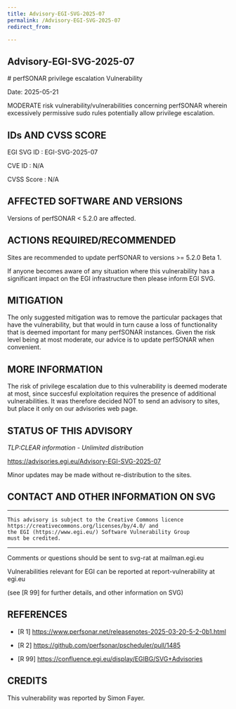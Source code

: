 ```yaml
---
title: Advisory-EGI-SVG-2025-07
permalink: /Advisory-EGI-SVG-2025-07
redirect_from:

---
```


## Advisory-EGI-SVG-2025-07

# perfSONAR privilege escalation Vulnerability

Date: 2025-05-21

MODERATE risk vulnerability/vulnerabilities concerning perfSONAR wherein
excessively permissive sudo rules potentially allow privilege escalation.

## IDs AND CVSS SCORE 

EGI SVG ID : EGI-SVG-2025-07
    
CVE ID     : N/A

CVSS Score : N/A

## AFFECTED SOFTWARE AND VERSIONS
    
Versions of perfSONAR < 5.2.0 are affected.

## ACTIONS REQUIRED/RECOMMENDED

Sites are recommended to update perfSONAR to versions >= 5.2.0 Beta 1.

If anyone becomes aware of any situation where this vulnerability has a 
significant impact on the EGI infrastructure then please inform EGI SVG.

## MITIGATION

The only suggested mitigation was to remove the particular packages that
have the vulnerability, but that would in turn cause a loss of functionality
that is deemed important for many perfSONAR instances. Given the risk level
being at most moderate, our advice is to update perfSONAR when convenient.

## MORE INFORMATION

The risk of privilege escalation due to this vulnerability is deemed 
moderate at most, since succesful exploitation requires the presence of 
additional vulnerabilities. It was therefore decided NOT to send an 
advisory to sites, but place it only on our advisories web page. 

## STATUS OF THIS ADVISORY

_TLP:CLEAR information - Unlimited distribution_
                   
https://advisories.egi.eu/Advisory-EGI-SVG-2025-07 

 
Minor updates may be made without re-distribution to the sites.

## CONTACT AND OTHER INFORMATION ON SVG

-----------------------------
    This advisory is subject to the Creative Commons licence 
    https://creativecommons.org/licenses/by/4.0/ and
    the EGI (https://www.egi.eu/) Software Vulnerability Group 
    must be credited.
-----------------------------
    
Comments or questions should be sent to
	svg-rat at mailman.egi.eu

Vulnerabilities relevant for EGI can be reported at
	report-vulnerability at egi.eu
    
(see [R 99] for further details, and other information on SVG)
    
    
## REFERENCES

- [R 1] <https://www.perfsonar.net/releasenotes-2025-03-20-5-2-0b1.html>

- [R 2] <https://github.com/perfsonar/pscheduler/pull/1485>

- [R 99] <https://confluence.egi.eu/display/EGIBG/SVG+Advisories>

## CREDITS
    
This vulnerability was reported by Simon Fayer.
